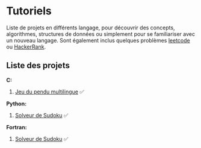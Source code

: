 # Tutoriels

Liste de projets en différents langage, pour découvrir des concepts, algorithmes, structures de données ou
simplement pour se familiariser avec un nouveau langage. Sont également inclus quelques problèmes [leetcode](https://leetcode.com/) ou [HackerRank](https://www.hackerrank.com/).

## Liste des projets

**C:**

1. [Jeu du pendu multilingue](c/pendu/) ✅

**Python:**

1. [Solveur de Sudoku](python/sudoku.py) ✅

**Fortran:**

1. [Solveur de Sudoku](fortran/sudoku/) ✅
